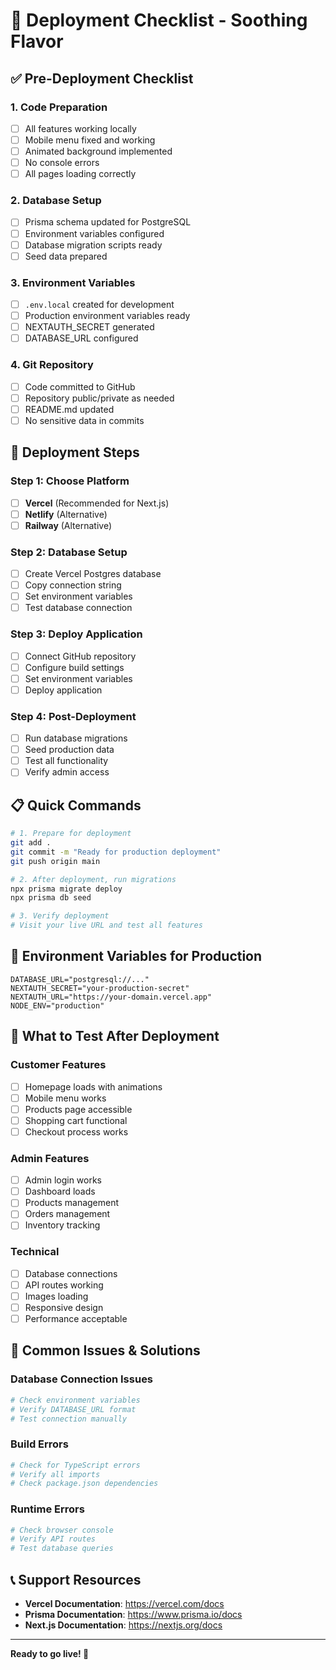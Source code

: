 # 🚀 Deployment Checklist - Soothing Flavor

## ✅ Pre-Deployment Checklist

### **1. Code Preparation**
- [ ] All features working locally
- [ ] Mobile menu fixed and working
- [ ] Animated background implemented
- [ ] No console errors
- [ ] All pages loading correctly

### **2. Database Setup**
- [ ] Prisma schema updated for PostgreSQL
- [ ] Environment variables configured
- [ ] Database migration scripts ready
- [ ] Seed data prepared

### **3. Environment Variables**
- [ ] `.env.local` created for development
- [ ] Production environment variables ready
- [ ] NEXTAUTH_SECRET generated
- [ ] DATABASE_URL configured

### **4. Git Repository**
- [ ] Code committed to GitHub
- [ ] Repository public/private as needed
- [ ] README.md updated
- [ ] No sensitive data in commits

## 🚀 Deployment Steps

### **Step 1: Choose Platform**
- [ ] **Vercel** (Recommended for Next.js)
- [ ] **Netlify** (Alternative)
- [ ] **Railway** (Alternative)

### **Step 2: Database Setup**
- [ ] Create Vercel Postgres database
- [ ] Copy connection string
- [ ] Set environment variables
- [ ] Test database connection

### **Step 3: Deploy Application**
- [ ] Connect GitHub repository
- [ ] Configure build settings
- [ ] Set environment variables
- [ ] Deploy application

### **Step 4: Post-Deployment**
- [ ] Run database migrations
- [ ] Seed production data
- [ ] Test all functionality
- [ ] Verify admin access

## 📋 Quick Commands

```bash
# 1. Prepare for deployment
git add .
git commit -m "Ready for production deployment"
git push origin main

# 2. After deployment, run migrations
npx prisma migrate deploy
npx prisma db seed

# 3. Verify deployment
# Visit your live URL and test all features
```

## 🔧 Environment Variables for Production

```env
DATABASE_URL="postgresql://..."
NEXTAUTH_SECRET="your-production-secret"
NEXTAUTH_URL="https://your-domain.vercel.app"
NODE_ENV="production"
```

## 🎯 What to Test After Deployment

### **Customer Features**
- [ ] Homepage loads with animations
- [ ] Mobile menu works
- [ ] Products page accessible
- [ ] Shopping cart functional
- [ ] Checkout process works

### **Admin Features**
- [ ] Admin login works
- [ ] Dashboard loads
- [ ] Products management
- [ ] Orders management
- [ ] Inventory tracking

### **Technical**
- [ ] Database connections
- [ ] API routes working
- [ ] Images loading
- [ ] Responsive design
- [ ] Performance acceptable

## 🚨 Common Issues & Solutions

### **Database Connection Issues**
```bash
# Check environment variables
# Verify DATABASE_URL format
# Test connection manually
```

### **Build Errors**
```bash
# Check for TypeScript errors
# Verify all imports
# Check package.json dependencies
```

### **Runtime Errors**
```bash
# Check browser console
# Verify API routes
# Test database queries
```

## 📞 Support Resources

- **Vercel Documentation**: https://vercel.com/docs
- **Prisma Documentation**: https://www.prisma.io/docs
- **Next.js Documentation**: https://nextjs.org/docs

---

**Ready to go live! 🎉**
